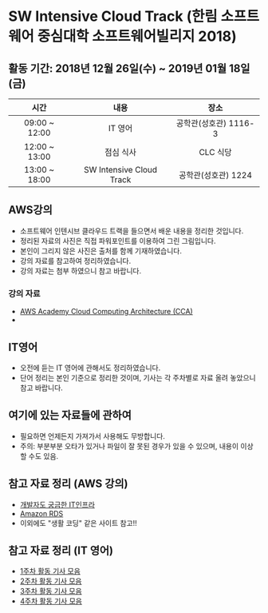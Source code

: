 # SW Intensive Cloud Track (한림 소프트웨어 중심대학 소프트웨어빌리지 2018)
## 활동 기간: 2018년 12월 26일(수) ~ 2019년 01월 18일(금)
| 시간 | 내용 | 장소 |
|:--------:|:--------:|:--------:|
| 09:00 ~ 12:00 | IT 영어 | 공학관(성호관) 1116-3 |
| 12:00 ~ 13:00 | 점심 식사 | CLC 식당 |
| 13:00 ~ 18:00 | SW Intensive Cloud Track | 공학관(성호관) 1224 |

## AWS강의
- 소프트웨어 인텐시브 클라우드 트랙을 들으면서 배운 내용을 정리한 것입니다.
- 정리된 자료의 사진은 직접 파워포인트를 이용하여 그린 그림입니다.
- 본인이 그리지 않은 사진은 출처를 함께 기재하였습니다.
- 강의 자료를 참고하여 정리하였습니다.
- 강의 자료는 첨부 하였으니 참고 바랍니다.
### 강의 자료
- [AWS Academy Cloud Computing Architecture (CCA)](https://github.com/KangBokyeong/SW_Intensive_Cloud_Track/tree/master/AWS%EA%B0%95%EC%9D%98/Lecture%20Notes/AWS%20Academy%20Cloud%20Computing%20Architecture%20(CCA))
- []()
## IT영어
- 오전에 듣는 IT 영어에 관해서도 정리하였습니다.
- 단어 정리는 본인 기준으로 정리한 것이며, 기사는 각 주차별로 자료 올려 놓았으니 참고 바랍니다.

## 여기에 있는 자료들에 관하여
- 필요하면 언제든지 가져가서 사용해도 무방합니다.
- 주의: 부분부분 오타가 있거나 파일이 잘 못된 경우가 있을 수 있으며, 내용이 이상할 수도 있음.

## 참고 자료 정리 (AWS 강의)
- [개발자도 궁금한 IT인프라](http://m.podbbang.com/ch/10291)
- [Amazon RDS](https://www.youtube.com/playlist?list=PLuHgQVnccGMBtHZf9Nt1SSlANoRi5cbOw)
- 이외에도 "생활 코딩" 같은 사이트 참고!!

## 참고 자료 정리 (IT 영어)
- [1주차 활동 기사 모음](https://github.com/KangBokyeong/SW_Intensive_Cloud_Track/blob/master/IT%EC%98%81%EC%96%B4/1%EC%A3%BC%EC%B0%A8/1%EC%A3%BC%EC%B0%A8_%EA%B8%B0%EC%82%AC_%EB%AA%A8%EC%9D%8C.md)
- [2주차 활동 기사 모음](https://github.com/KangBokyeong/SW_Intensive_Cloud_Track/blob/master/IT%EC%98%81%EC%96%B4/2%EC%A3%BC%EC%B0%A8/2%EC%A3%BC%EC%B0%A8_%EA%B8%B0%EC%82%AC_%EB%AA%A8%EC%9D%8C.md)
- [3주차 활동 기사 모음](https://github.com/KangBokyeong/SW_Intensive_Cloud_Track/blob/master/IT%EC%98%81%EC%96%B4/3%EC%A3%BC%EC%B0%A8/3%EC%A3%BC%EC%B0%A8_%EA%B8%B0%EC%82%AC_%EB%AA%A8%EC%9D%8C.md)
- [4주차 활동 기사 모음]()
